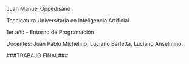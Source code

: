 Juan Manuel Oppedisano

Tecnicatura Universitaria en Inteligencia Artificial

1er año - Entorno de Programación

Docentes: Juan Pablo Michelino, Luciano Barletta, Luciano Anselmino.

###TRABAJO FINAL###





